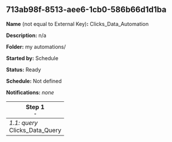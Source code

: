 ## 713ab98f-8513-aee6-1cb0-586b66d1d1ba

**Name** (not equal to External Key)**:** Clicks_Data_Automation

**Description:** n/a

**Folder:** my automations/

**Started by:** Schedule

**Status:** Ready

**Schedule:** Not defined

**Notifications:** _none_


| Step 1<br>_<small>-</small>_ |
| --- |
| _1.1: query_<br>Clicks_Data_Query |
